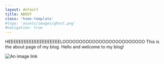 ```yaml
---
layout: default
title: ABOUT
class: 'home-template'
#logo: 'assets/images/ghost.png'
#navigation: true
---
```

HEEEEEEEEEEEEEEEEEEEELOOOOOOOOOOOOOOOOOOOOOOOOO
This is the about page of my blog.
Hello and welcome to my blog!

![An image link](/assets/images/screen1.png)
